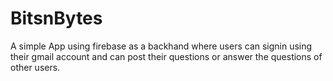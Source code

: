 # BitsnBytes
A simple App using firebase as a backhand where users can signin using their gmail account and can post their questions or answer the questions of other users.
